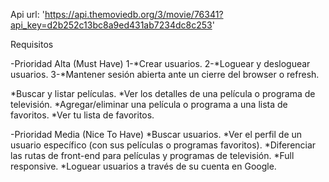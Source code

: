 
Api url: 'https://api.themoviedb.org/3/movie/76341?api_key=d2b252c13bc8a9ed431ab7234dc8c253'

Requisitos

-Prioridad Alta (Must Have)
  1-*Crear usuarios.
  2-*Loguear y desloguear usuarios.
  3-*Mantener sesión abierta ante un cierre del browser o refresh.


  *Buscar y listar películas.
  *Ver los detalles de una película o programa de televisión.
  *Agregar/eliminar una película o programa a una lista de favoritos.
  *Ver tu lista de favoritos.

-Prioridad Media (Nice To Have)
  *Buscar usuarios.
  *Ver el perfil de un usuario específico (con sus películas o programas favoritos).
  *Diferenciar las rutas de front-end para películas y programas de televisión.
  *Full responsive.
  *Loguear usuarios a través de su cuenta en Google.   